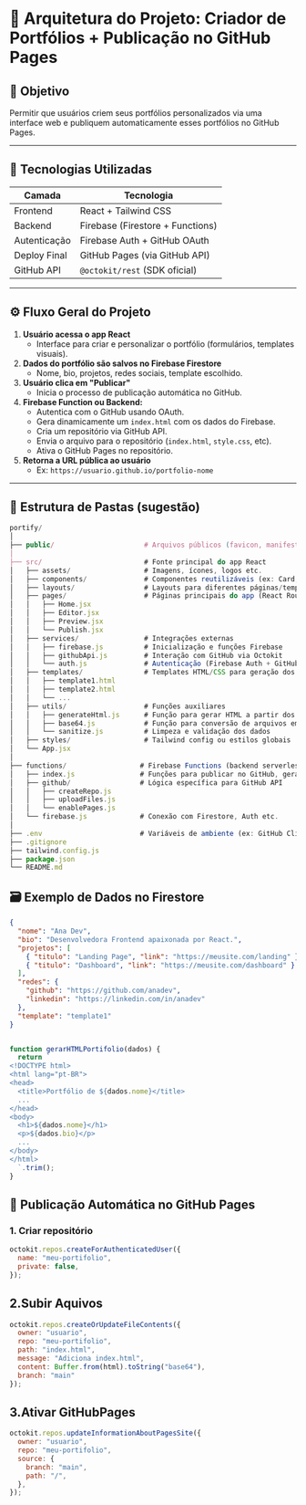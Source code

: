 ﻿# 🧱 Arquitetura do Projeto: Criador de Portfólios + Publicação no GitHub Pages

## 🎯 Objetivo
Permitir que usuários criem seus portfólios personalizados via uma interface web e publiquem automaticamente esses portfólios no GitHub Pages.

---

## 🔧 Tecnologias Utilizadas

| Camada        | Tecnologia                          |
|---------------|--------------------------------------|
| Frontend      | React + Tailwind CSS                 |
| Backend       | Firebase (Firestore + Functions)     |
| Autenticação  | Firebase Auth + GitHub OAuth         |
| Deploy Final  | GitHub Pages (via GitHub API)        |
| GitHub API    | `@octokit/rest` (SDK oficial)        |

---

## ⚙️ Fluxo Geral do Projeto

1. **Usuário acessa o app React**
   - Interface para criar e personalizar o portfólio (formulários, templates visuais).
2. **Dados do portfólio são salvos no Firebase Firestore**
   - Nome, bio, projetos, redes sociais, template escolhido.
3. **Usuário clica em "Publicar"**
   - Inicia o processo de publicação automática no GitHub.
4. **Firebase Function ou Backend:**
   - Autentica com o GitHub usando OAuth.
   - Gera dinamicamente um `index.html` com os dados do Firebase.
   - Cria um repositório via GitHub API.
   - Envia o arquivo para o repositório (`index.html`, `style.css`, etc).
   - Ativa o GitHub Pages no repositório.
5. **Retorna a URL pública ao usuário**
   - Ex: `https://usuario.github.io/portfolio-nome`

---

## 📂 Estrutura de Pastas (sugestão)

```js
portify/
│
├── public/                      # Arquivos públicos (favicon, manifest, etc.)
│
├── src/                         # Fonte principal do app React
│   ├── assets/                  # Imagens, ícones, logos etc.
│   ├── components/              # Componentes reutilizáveis (ex: Card, Header, Footer)
│   ├── layouts/                 # Layouts para diferentes páginas/templates
│   ├── pages/                   # Páginas principais do app (React Router ou Next.js)
│   │   ├── Home.jsx
│   │   ├── Editor.jsx
│   │   ├── Preview.jsx
│   │   └── Publish.jsx
│   ├── services/                # Integrações externas
│   │   ├── firebase.js          # Inicialização e funções Firebase
│   │   ├── githubApi.js         # Interação com GitHub via Octokit
│   │   └── auth.js              # Autenticação (Firebase Auth + GitHub OAuth)
│   ├── templates/               # Templates HTML/CSS para geração dos portfólios
│   │   ├── template1.html
│   │   ├── template2.html
│   │   └── ...
│   ├── utils/                   # Funções auxiliares
│   │   ├── generateHtml.js      # Função para gerar HTML a partir dos dados do usuário
│   │   ├── base64.js            # Função para conversão de arquivos em base64
│   │   └── sanitize.js          # Limpeza e validação dos dados
│   ├── styles/                  # Tailwind config ou estilos globais
│   └── App.jsx
│
├── functions/                  # Firebase Functions (backend serverless)
│   ├── index.js                # Funções para publicar no GitHub, gerar arquivos, etc.
│   ├── github/                 # Lógica específica para GitHub API
│   │   ├── createRepo.js
│   │   ├── uploadFiles.js
│   │   └── enablePages.js
│   └── firebase.js             # Conexão com Firestore, Auth etc.
│
├── .env                        # Variáveis de ambiente (ex: GitHub Client ID)
├── .gitignore
├── tailwind.config.js
├── package.json
└── README.md
```

## 🗃 Exemplo de Dados no Firestore

```json
{
  "nome": "Ana Dev",
  "bio": "Desenvolvedora Frontend apaixonada por React.",
  "projetos": [
    { "titulo": "Landing Page", "link": "https://meusite.com/landing" },
    { "titulo": "Dashboard", "link": "https://meusite.com/dashboard" }
  ],
  "redes": {
    "github": "https://github.com/anadev",
    "linkedin": "https://linkedin.com/in/anadev"
  },
  "template": "template1"
}
```

```js

function gerarHTMLPortifolio(dados) {
  return `
<!DOCTYPE html>
<html lang="pt-BR">
<head>
  <title>Portfólio de ${dados.nome}</title>
  ...
</head>
<body>
  <h1>${dados.nome}</h1>
  <p>${dados.bio}</p>
  ...
</body>
</html>
  `.trim();
}
```
## 🚀 Publicação Automática no GitHub Pages

### 1. Criar repositório

```js
octokit.repos.createForAuthenticatedUser({
  name: "meu-portifolio",
  private: false,
});
```
## 2.Subir Aquivos

```js 
octokit.repos.createOrUpdateFileContents({
  owner: "usuario",
  repo: "meu-portifolio",
  path: "index.html",
  message: "Adiciona index.html",
  content: Buffer.from(html).toString("base64"),
  branch: "main"
});
```
## 3.Ativar GitHubPages

```js
octokit.repos.updateInformationAboutPagesSite({
  owner: "usuario",
  repo: "meu-portifolio",
  source: {
    branch: "main",
    path: "/",
  },
});
```


